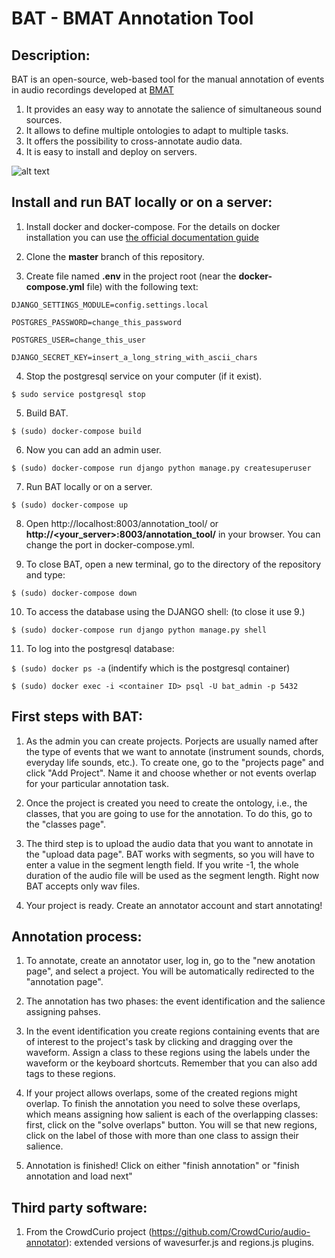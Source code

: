 BAT - BMAT Annotation Tool
==========

Description:
--------------

BAT is an open-source, web-based tool for the manual annotation of events in audio recordings developed at [BMAT](http://www.bmat.com)

1. It provides an easy way to annotate the salience of simultaneous sound sources.
2. It allows to define multiple ontologies to adapt to multiple tasks.
3. It offers the possibility to cross-annotate audio data. 
4. It is easy to install and deploy on servers.

![alt text](https://github.com/BlaiMelendezCatalan/BAT/blob/master/other/gif.gif "Annotation process")

Install and run BAT locally or on a server:
--------------

1. Install docker and docker-compose. For the details on docker installation you can use [the official documentation guide](https://docs.docker.com/engine/installation/linux/ubuntulinux/)


2. Clone the **master** branch of this repository.


3. Create file named **.env** in the project root (near the **docker-compose.yml** file) with the following text:

`DJANGO_SETTINGS_MODULE=config.settings.local`

`POSTGRES_PASSWORD=change_this_password`

`POSTGRES_USER=change_this_user`

`DJANGO_SECRET_KEY=insert_a_long_string_with_ascii_chars`

4. Stop the postgresql service on your computer (if it exist).

`$ sudo service postgresql stop`

5. Build BAT.

`$ (sudo) docker-compose build`
    
6. Now you can add an admin user.

`$ (sudo) docker-compose run django python manage.py createsuperuser`

7. Run BAT locally or on a server.

`$ (sudo) docker-compose up`

8. Open http://localhost:8003/annotation_tool/ or **http://<your_server>:8003/annotation_tool/** in your browser. You can change the port in docker-compose.yml.

9. To close BAT, open a new terminal, go to the directory of the repository and type:

`$ (sudo) docker-compose down`

10. To access the database using the DJANGO shell: (to close it use 9.)

`$ (sudo) docker-compose run django python manage.py shell`

11. To log into the postgresql database:

`$ (sudo) docker ps -a` (indentify which is the postgresql container)

`$ (sudo) docker exec -i <container ID> psql -U bat_admin -p 5432`

First steps with BAT:
--------------

1. As the admin you can create projects. Porjects are usually named after the type of events that we want to annotate (instrument sounds, chords, everyday life sounds, etc.). To create one, go to the "projects page" and click "Add Project". Name it and choose whether or not events overlap for your particular annotation task.

2. Once the project is created you need to create the ontology, i.e., the classes, that you are going to use for the annotation. To do this, go to the "classes page". 

3. The third step is to upload the audio data that you want to annotate in the "upload data page". BAT works with segments, so you will have to enter a value in the segment length field. If you write -1, the whole duration of the audio file will be used as the segment length. Right now BAT accepts only wav files. 

4. Your project is ready. Create an annotator account and start annotating!

Annotation process:
--------------

1. To annotate, create an annotator user, log in, go to the "new anotation page", and select a project. You will be automatically redirected to the "annotation page".

2. The annotation has two phases: the event identification and the salience assigning pahses.

3. In the event identification you create regions containing events that are of interest to the project's task by clicking and dragging over the waveform. Assign a class to these regions using the labels under the waveform or the keyboard shortcuts. Remember that you can also add tags to these regions.

4. If your project allows overlaps, some of the created regions might overlap. To finish the annotation you need to solve these overlaps, which means assigning how salient is each of the overlapping classes: first, click on the "solve overlaps" button. You will se that new regions, click on the label of those with more than one class to assign their salience.

5. Annotation is finished! Click on either "finish annotation" or "finish annotation and load next"

Third party software:
--------------

1. From the CrowdCurio project (https://github.com/CrowdCurio/audio-annotator): extended versions of wavesurfer.js and regions.js plugins.
